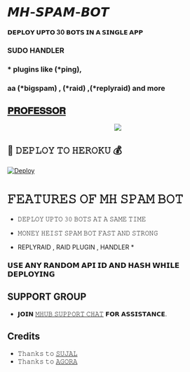 # 𝙈𝙃-𝙎𝙋𝘼𝙈-𝘽𝙊𝙏

#### 𝗗𝗘𝗣𝗟𝗢𝗬 𝗨𝗣𝗧𝗢 30 𝗕𝗢𝗧𝗦 𝗜𝗡 𝗔 𝗦𝗜𝗡𝗚𝗟𝗘 𝗔𝗣𝗣 
### SUDO HANDLER 
### * plugins like (*ping), 
### aa (*bigspam) , (*raid) ,(*replyraid) and more
## [𝐏𝐑𝐎𝐅𝐄𝐒𝐒𝐎𝐑](t.me/Professor_agora)

<p align="center">
  <img src="https://telegra.ph/file/ce8b8e62cd807f75a1653.jpg">
</p>



## 🚀 𝙳𝙴𝙿𝙻𝙾𝚈 𝚃𝙾 𝙷𝙴𝚁𝙾𝙺𝚄 💰

[![Deploy](https://www.herokucdn.com/deploy/button.svg)](https://heroku.com/deploy?template=https://github.com/PROFESSOR-OS/MH-Spam-Bot)

# 𝙵𝙴𝙰𝚃𝚄𝚁𝙴𝚂 𝙾𝙵 𝙼𝙷 𝚂𝙿𝙰𝙼 𝙱𝙾𝚃

   - 𝙳𝙴𝙿𝙻𝙾𝚈 𝚄𝙿𝚃𝙾 𝟹𝟶 𝙱𝙾𝚃𝚂 𝙰𝚃 𝙰 𝚂𝙰𝙼𝙴 𝚃𝙸𝙼𝙴

   - 𝙼𝙾𝙽𝙴𝚈 𝙷𝙴𝙸𝚂𝚃 𝚂𝙿𝙰𝙼 𝙱𝙾𝚃 𝙵𝙰𝚂𝚃 𝙰𝙽𝙳 𝚂𝚃𝚁𝙾𝙽𝙶

   - REPLYRAID , RAID PLUGIN , HANDLER *


### 𝗨𝗦𝗘 𝗔𝗡𝗬 𝗥𝗔𝗡𝗗𝗢𝗠 𝗔𝗣𝗜 𝗜𝗗 𝗔𝗡𝗗 𝗛𝗔𝗦𝗛 𝗪𝗛𝗜𝗟𝗘 𝗗𝗘𝗣𝗟𝗢𝗬𝗜𝗡𝗚


## SUPPORT GROUP
   - 𝗝𝗢𝗜𝗡 [𝙼𝙷𝚄𝙱 𝚂𝚄𝙿𝙿𝙾𝚁𝚃 𝙲𝙷𝙰𝚃](https://t.me/MM_USERBOT) 𝗙𝗢𝗥 𝗔𝗦𝗦𝗜𝗦𝗧𝗔𝗡𝗖𝗘.

## Credits
   - 𝚃𝚑𝚊𝚗𝚔𝚜 𝚝𝚘 [𝚂𝚄𝙹𝙰𝙻](https://t.me/toxic_than_toxiest)
   - 𝚃𝚑𝚊𝚗𝚔𝚜 𝚝𝚘 [𝙰𝙶𝙾𝚁𝙰](https://t.me/prof_agora)
